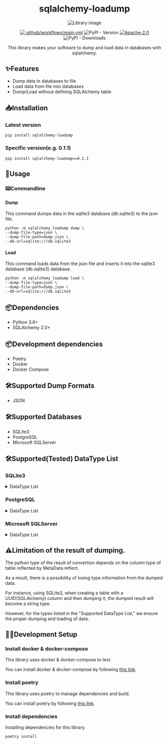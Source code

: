 <h1 align="center">sqlalchemy-loadump</h1>

<p align="center"><img src="https://i.imgur.com/vUMAgWM.png" alt="Library image"></p>

<div align="center">

[![.github/workflows/main.yml](https://github.com/wintermaples/sqlalchemy-loadump/actions/workflows/main.yml/badge.svg?branch=main)](https://github.com/wintermaples/sqlalchemy-loadump/actions/workflows/main.yml)
![PyPI - Version](https://img.shields.io/pypi/v/sqlalchemy-loadump)
[![Apache-2.0](https://custom-icon-badges.herokuapp.com/badge/license-Apache%202.0-8BB80A.svg?logo=law&logoColor=white)]()
![PyPI - Downloads](https://img.shields.io/pypi/dm/sqlalchemy-loadump)



This library makes your software to dump and load data in databases with sqlalchemy.
</div>


## ✨Features
- Dump data in databases to file
- Load data from file into databases
- Dump/Load without defining SQLAlchemy table


## 📥Installation
### Latest version
```pip install sqlalchemy-loadump```

### Specific version(e.g. 0.1.1)
```pip install sqlalchemy-loadump==0.1.1```


## 📖Usage
### ⌨️Commandline
#### Dump
This command dumps data in the sqlite3 database (db.sqlite3) to the json file.

```commandline
python -m sqlalchemy_loadump dump \
--dump-file-type=json \
--dump-file-path=dump.json \
--db-url=sqlite:///db.sqlite3
```

#### Load
This command loads data from the json file and inserts it into the sqlite3 database (db.sqlite3) database.

```commandline
python -m sqlalchemy_loadump load \
--dump-file-type=json \
--dump-file-path=dump.json \
--db-url=sqlite:///db.sqlite3
```


## 📦Dependencies
- Python 3.8+
- SQLAlchemy 2.0+


## 📦Development dependencies
- Poetry
- Docker
- Docker Compose


## 🛠️Supported Dump Formats
- JSON


## 🛠️Supported Databases
- SQLite3
- PostgreSQL
- Microsoft SQLServer

## 🛠️Supported(Tested) DataType List
### SQLite3
<details>
    <summary>DataType List</summary>

    - BigInteger
    - Boolean
    - Date
    - DateTime
    - Double
    - Enum
    - Float
    - Integer
    - (Interval) ・・・ Treated as DateTime
    - LargeBinary
    - Numeric
    - SmallInteger
    - String
    - Text
    - Time
    - Unicode
    - UnicodeText
    - Uuid
</details>

### PostgreSQL
<details>
    <summary>DataType List</summary>

    - BigInteger
    - Boolean
    - Date
    - DateTime
    - Double
    - Enum
    - Float
    - Integer
    - Interval
    - LargeBinary
    - Numeric
    - SmallInteger
    - String
    - Text
    - Time
    - Unicode
    - UnicodeText
    - Uuid
</details>

### Microsoft SQLServer
<details>
    <summary>DataType List</summary>

    - BigInteger
    - Boolean
    - Date
    - DateTime
    - Double
    - Enum
    - Float
    - Integer
    - (Interval) ・・・ Treated as DateTime
    - LargeBinary
    - Numeric
    - SmallInteger
    - String
    - Text
    - Time
    - Unicode
    - UnicodeText
    - Uuid
</details>

## ⚠️Limitation of the result of dumping. 
The python type of the result of convertion depends on the column type of table reflected by MetaData.reflect.

As a result, there is a possibility of losing type information from the dumped data.

For instance, using SQLite3, when creating a table with a UUID(SQLAlchemy) column and then dumping it, the dumped result will become a string type.

However, for the types listed in the "Supported DataType List," we ensure the proper dumping and loading of data.


## 👨‍💻Development Setup
### Install docker & docker-compose
This library uses docker & docker-compose to test.

You can install docker & docker-compose by following [this link](https://docs.docker.com/engine/install/).

### Install poetry
This library uses poetry to manage dependencies and build.

You can install poetry by following [this link](https://python-poetry.org/docs/).

### Install dependencies
Installing dependencies for this library.

```commandline
poetry install
```
